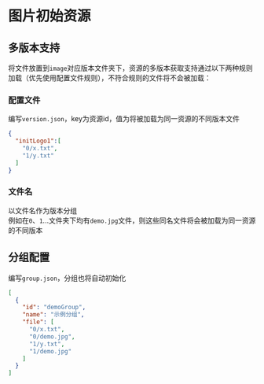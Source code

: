 # 图片初始资源


## 多版本支持
将文件放置到`image`对应版本文件夹下，资源的多版本获取支持通过以下两种规则加载（优先使用配置文件规则），不符合规则的文件将不会被加载：
### 配置文件
编写`version.json`，key为资源id，值为将被加载为同一资源的不同版本文件
```json
{
  "initLogo1":[
    "0/x.txt",
    "1/y.txt"
  ]
}
```
### 文件名
以文件名作为版本分组
<br>
例如在`0`、`1`...文件夹下均有`demo.jpg`文件，则这些同名文件将会被加载为同一资源的不同版本

## 分组配置
编写`group.json`，分组也将自动初始化
```json
[
  {
    "id": "demoGroup",
    "name": "示例分组",
    "file": [
      "0/x.txt",
      "0/demo.jpg",
      "1/y.txt",
      "1/demo.jpg"
    ]
  }
]
```

